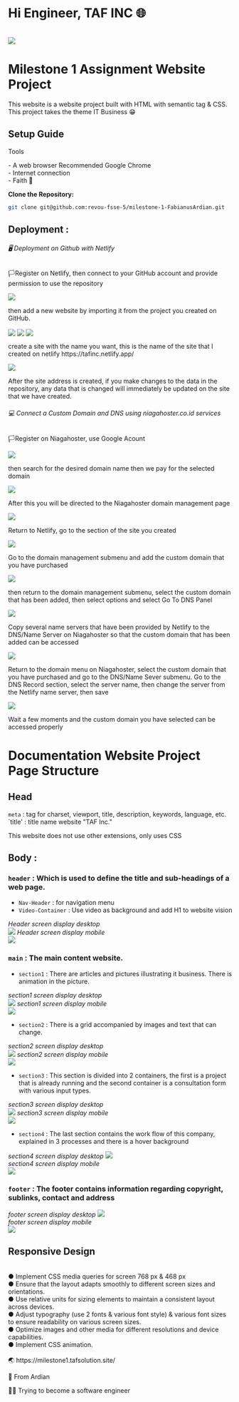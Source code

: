 # Hi Engineer, TAF INC 🌐

<br>
<img align="center" src="Assets/img/world.gif">

# Milestone 1 Assignment Website Project

<p>This website is a website project built with HTML with semantic tag & CSS. This project takes the theme IT Business 😁</p>

## Setup Guide
<p>Tools</p>
- A web browser Recommended Google Chrome
<br>
- Internet connection 
<br>
- Faith 🤲

**Clone the Repository:**

   ```bash
   git clone git@github.com:revou-fsse-5/milestone-1-FabianusArdian.git
   ```

## Deployment :
###### 🖥 Deployment on Github with Netlify
<p>🏳Register on Netlify, then connect to your GitHub account and provide permission to use the repository</p>
<img align="center" src="Assets/img/net1.PNG">
<p> then add a new website by importing it from the project you created on GitHub.</p>
<img align="center" src="Assets/img/net2.JPG">
<img align="center" src="Assets/img/net3.JPG">
<img align="center" src="Assets/img/net4.JPG">
<p> create a site with the name you want, this is the name of the site that I created on netlify https://tafinc.netlify.app/</p>
<img align="center" src="Assets/img/net5.JPG">
<p>After the site address is created, if you make changes to the data in the repository, any data that is changed will immediately be updated on the site that we have created.</p>

###### 💻 Connect a Custom Domain and DNS using niagahoster.co.id services
<p>🏳Register on Niagahoster, use Google Acount</p>
<img align="center" src="Assets/img/niaga1.JPG">
<p>then search for the desired domain name then we pay for the selected domain</p>
<img align="center" src="Assets/img/niaga2.JPG">
<p>After this you will be directed to the Niagahoster domain management page</p>
<img align="center" src="Assets/img/niaga3.JPG">
<p>Return to Netlify, go to the section of the site you created</p>
<img align="center" src="Assets/img/niaga4.JPG">
<p>Go to the domain management submenu and add the custom domain that you have purchased</p>
<img align="center" src="Assets/img/niaga5.JPG">
<p>then return to the domain management submenu, select the custom domain that has been added, then select options and select Go To DNS Panel</p>
<img align="center" src="Assets/img/niaga6.JPG">
<p>Copy several name servers that have been provided by Netlify to the DNS/Name Server on Niagahoster so that the custom domain that has been added can be accessed</p>
<img align="center" src="Assets/img/niaga7.JPG">
<p>Return to the domain menu on Niagahoster, select the custom domain that you have purchased and go to the DNS/Name Sever submenu.
Go to the DNS Record section, select the server name, then change the server from the Netlify name server, then save</p>
<img align="center" src="Assets/img/niaga8.JPG">
<p>Wait a few moments and the custom domain you have selected can be accessed properly</p>

# Documentation Website Project Page Structure

## Head
`meta` : tag for charset, viewport, title, description, keywords, language, etc.
`title' : title name website "TAF Inc."
<p>This website does not use other extensions, only uses CSS</p>

## Body : 
### `header` : Which is used to define the title and sub-headings of a web page.
- `Nav-Header` : for navigation menu 
- `Video-Container` : Use video as background and add H1 to website vision

*Header screen display desktop*
<br>
<img src="Assets\img\1.JPG">
*Header screen display mobile*
<br>
<img src="Assets\img\2.JPG">

### `main` : The main content website.
- `section1` :  There are articles and pictures illustrating it business. There is animation in the picture.

*section1 screen display desktop*
<br>
<img src="Assets\img\3.JPG">
*section1 screen display mobile*
<br>
<img src="Assets\img\4.JPG">
- `section2` : There is a grid accompanied by images and text that can change.

*section2 screen display desktop*
<br>
<img src="Assets\img\5.JPG">
*section2 screen display mobile*
<br>
<img src="Assets\img\6.JPG">

- `section3` : 
This section is divided into 2 containers, the first is a project that is already running and the second container is a consultation form with various input types.

*section3 screen display desktop*
<br>
<img src="Assets\img\7.JPG">
*section3 screen display mobile*
<br>
<img src="Assets\img\8.JPG">

- `section4` : 
The last section contains the work flow of this company, explained in 3 processes and there is a hover background

*section4 screen display desktop*
<img src="Assets\img\9.JPG">
<br>
*section4 screen display mobile*
<br>
<img src="Assets\img\10.JPG">

### `footer` : The footer contains information regarding copyright, sublinks, contact and address

*footer screen display desktop*
<img src="Assets\img\11.JPG">
<br>
*footer screen display mobile*
<br>
<img src="Assets\img\12.JPG">
<br>

## Responsive Design
<br>
● Implement CSS media queries for screen 768 px & 468 px
<br>
● Ensure that the layout adapts smoothly to different screen sizes and orientations.
<br>
● Use relative units for sizing elements to maintain a consistent layout across devices.
<br>
● Adjust typography (use 2 fonts & various font style) & various font sizes to ensure readability on various screen sizes.
<br>
● Optimize images and other media for different resolutions and device capabilities.
<br>
● Implement CSS animation.

<br>
<br>
🌏 https://milestone1.tafsolution.site/
<p>🙌 From Ardian</p>
<p>👨‍💻 Trying to become a software engineer</p>

